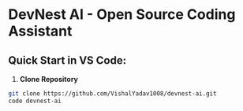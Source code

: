 # DevNest AI - Open Source Coding Assistant

## Quick Start in VS Code:

1. **Clone Repository**
```bash
git clone https://github.com/VishalYadav1008/devnest-ai.git
code devnest-ai